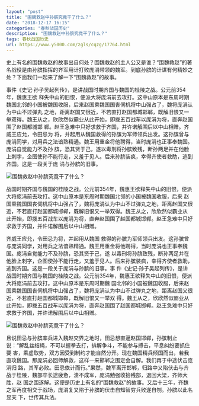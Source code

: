 ```yaml
---
layout: "post"
title: "围魏救赵中孙膑究竟干了什么？"
date: "2018-12-17 16:15"
categories: "春秋战国历史"
description: "围魏救赵中孙膑究竟干了什么？"
tags: 春秋战国历史
url: https://www.y5000.com/zgls/cqzg/17764.html
---
```






史上有名的围魏救赵的故事出自何处？围魏救赵的主人公又是谁？“围魏救赵”的著名战役是由孙膑指挥的齐军用计打败庞涓带领的魏军。到底孙膑的计谋有何精妙之处？下面我们一起来了解一下“围魏救赵”的故事。

事件《史记·孙子吴起列传》，是讲战国时期齐国与魏国的桂陵之战。公元前354年，魏惠王欲
释失中山的旧恨，便派大将庞涓前去攻打。这中山原本是东周时期魏国北邻的小国被魏国收服，后来赵国乘魏国国丧伺机将中山强占了，魏将庞涓认为中山不过弹丸
之地，距离赵国又很近，不若直打赵国都城邯郸，既解旧恨又一举双得。魏王从之，欣欣然似霸业从此开始，即拨五百战车以庞涓为将，直奔赵国围了赵国都城邯
郸。赵王急难中只好求救于齐国，并许诺解围后以中山相赠。齐威王应允，令田忌为
将，并起用从魏国救得的孙膑为军师领兵出发。这孙膑曾与庞涓同学，对用兵之法谙熟精通。魏王用重金将他聘得，当时庞涓也正事奉魏国。庞涓自觉能力不及孙
膑，恐其贤于己，遂以毒刑将孙膑致残，断孙两足并在他脸上刺字，企图使孙不能行走，又羞于见人。后来孙膑装疯，幸得齐使者救助，逃到齐国。这是一段关于庞
涓与孙膑的旧事。

![围魏救赵中孙膑究竟干了什么？](/uploads/allimg/170323/6-1F32310215c11.JPG)

战国时期齐国与魏国的桂陵之战。公元前354年，魏惠王欲释失中山的旧恨，便派大将庞涓前去攻打。这中山原本是东周时期魏国北邻的小国被魏国收服，后来
赵国乘魏国国丧伺机将中山强占了，魏将庞涓认为中山不过弹丸之地，距离赵国又很近，不若直打赵国都城邯郸，既解旧恨又一举双得。魏王从之，欣欣然似霸业从
此开始，即拨五百战车以庞涓为将，直奔赵国围了赵国都城邯郸。赵王急难中只好求救于齐国，并许诺解围后以中山相赠。

齐威王应允，令田忌为将，并起用从魏国
救得的孙膑为军师领兵出发。这孙膑曾与庞涓同学，对用兵之法谙熟精通。魏王用重金将他聘得，当时庞涓也正事奉魏国。庞涓自觉能力不及孙膑，恐其贤于己，遂
以毒刑将孙膑致残，断孙两足并在他脸上刺字，企图使孙不能行走，又羞于见人。后来孙膑装疯，幸得齐使者救助，逃到齐国。这是一段关于庞涓与孙膑的旧事。事
件《史记·孙子吴起列传》，是讲战国时期齐国与魏国的桂陵之战。公元前354年，魏惠王欲释失中山的旧恨，便派大将庞涓前去攻打。这中山原本是东周时期魏
国北邻的小国被魏国收服，后来赵国乘魏国国丧伺机将中山强占了，魏将庞涓认为中山不过弹丸之地，距离赵国又很近，不若直打赵国都城邯郸，既解旧恨又一举双
得。魏王从之，欣欣然似霸业从此开始，即拨五百战车以庞涓为将，直奔赵国围了赵国都城邯郸。赵王急难中只好求救于齐国，并许诺解围后以中山相赠。

![围魏救赵中孙膑究竟干了什么？](/uploads/allimg/170323/6-1F3231022333c.JPG)

且说田忌与孙膑率兵进入魏赵交界之地时，田忌想直逼赵国邯郸，孙膑制止说：“解乱丝结绳，不可以握拳去打，排解争斗，不能参与搏击，平息纠纷要抓住要
害，乘虚取势，双方因受到制约才能自然分开。现在魏国精兵倾国而出，若我直攻魏国。那庞涓必回师解救，这样一来邯郸之围定会自解。我们再于中途伏击庞涓归
路，其军必败。田忌依计而行。”果然，魏军离开邯郸，归路中又陷伏击与齐战于桂陵，魏部卒长途疲惫，溃不成军，庞涓勉强收拾残部，退回大梁，齐师大胜，赵
国之围遂解。这便是历史上有名的“围魏救赵”的故事。又后十三年，齐魏之军再度相交于战场，庞涓复又陷于孙膑的伏击自知智穷兵败遂自刎。孙膑以此名显天
下，世传其兵法。

